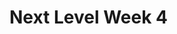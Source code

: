 # Next Level Week 4
<br />
<br />
<p align="center"
<img src="https://github.com/alexandredev3/moveit-nlw4/raw/master/.github/images/logo-moveit-2.0.svg" />
</p> 
